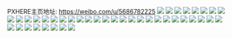 PXHERE主页地址: https://weibo.com/u/5686782225 
![](https://wx4.sinaimg.cn/mw2000/006cR9PXgy1h98biwlvhzj30u0140afv.jpg) 
![](https://wx4.sinaimg.cn/mw2000/006cR9PXgy1h98bj3mc2ej30u0140wko.jpg) 
![](https://wx4.sinaimg.cn/mw2000/006cR9PXgy1h98bj481msj30u0140n3l.jpg) 
![](https://wx4.sinaimg.cn/mw2000/006cR9PXgy1h96of50zppj30u01407eh.jpg) 
![](https://wx4.sinaimg.cn/mw2000/006cR9PXgy1h96of5ihvuj31400u00vi.jpg) 
![](https://wx4.sinaimg.cn/mw2000/006cR9PXgy1h96of92ew5j30u0140wnk.jpg) 
![](https://wx4.sinaimg.cn/mw2000/006cR9PXgy1h96of3q0zfj30u017egxn.jpg) 
![](https://wx4.sinaimg.cn/mw2000/006cR9PXgy1h96of661plj30u014kwjr.jpg) 
![](https://wx4.sinaimg.cn/mw2000/006cR9PXgy1h96of6o507j30u0140q7e.jpg) 
![](https://wx4.sinaimg.cn/mw2000/006cR9PXgy1h96of7nv3pj30u014011n.jpg) 
![](https://wx4.sinaimg.cn/mw2000/006cR9PXgy1h96ofa1hodj30u0140n73.jpg) 
![](https://wx4.sinaimg.cn/mw2000/006cR9PXgy1h96og7jqo4j30u0140gtz.jpg) 
![](https://wx4.sinaimg.cn/mw2000/006cR9PXgy1h8iv1lli9wj30u016gdn7.jpg) 
![](https://wx4.sinaimg.cn/mw2000/006cR9PXgy1h8iv1k0kr3j30u01407a1.jpg) 
![](https://wx4.sinaimg.cn/mw2000/006cR9PXgy1h8iv1j7uktj30u0140n6j.jpg) 
![](https://wx4.sinaimg.cn/mw2000/006cR9PXgy1h8iv1mb22tj31400u0wjv.jpg) 
![](https://wx4.sinaimg.cn/mw2000/006cR9PXgy1h8iv1o9bxlj31400u0dkm.jpg) 
![](https://wx4.sinaimg.cn/mw2000/006cR9PXgy1h8iv1ovmnrj30u014044z.jpg) 
![](https://wx4.sinaimg.cn/mw2000/006cR9PXgy1h8iv1pnyxoj30u0140qat.jpg) 
![](https://wx4.sinaimg.cn/mw2000/006cR9PXgy1h8gg0hekdnj30u0140gw6.jpg) 
![](https://wx4.sinaimg.cn/mw2000/006cR9PXgy1h8gg0ie9z8j30u0140gya.jpg) 
![](https://wx4.sinaimg.cn/mw2000/006cR9PXgy1h8ed0bduc6j30u00u0jwk.jpg) 
![](https://wx4.sinaimg.cn/mw2000/006cR9PXgy1h8ed0aretej30u01400zj.jpg) 
![](https://wx4.sinaimg.cn/mw2000/006cR9PXgy1h8ed0byc4qj30u10u0tds.jpg) 
![](https://wx4.sinaimg.cn/mw2000/006cR9PXgy1h8ed0cf8aij30u00u0wiv.jpg) 
![](https://wx4.sinaimg.cn/mw2000/006cR9PXgy1h8ed0czg3gj30u00u0n1n.jpg) 
![](https://wx4.sinaimg.cn/mw2000/006cR9PXgy1h8ed0dl6atj30u0140wl9.jpg) 
![](https://wx4.sinaimg.cn/mw2000/006cR9PXgy1h8ed0hrzsrj30u0140tbw.jpg) 
![](https://wx4.sinaimg.cn/mw2000/006cR9PXgy1h392jbc5skj316o1kvwtw.jpg) 
![](https://wx4.sinaimg.cn/mw2000/006cR9PXgy1h392jk1ue7j33342b41kz.jpg) 
![](https://wx4.sinaimg.cn/mw2000/006cR9PXgy1h392ji8nk6j32bc334x6p.jpg) 
![](https://wx4.sinaimg.cn/mw2000/006cR9PXgy1h392jf1so6j33342b4kjn.jpg) 
![](https://wx4.sinaimg.cn/mw2000/006cR9PXgy1h392jmuvfpj32b4334x6q.jpg) 
![](https://wx4.sinaimg.cn/mw2000/006cR9PXgy1h392jgrw7vj32b4334x6q.jpg) 
![](https://wx4.sinaimg.cn/mw2000/006cR9PXgy1h392jl3mguj316k1kwhdt.jpg) 
![](https://wx4.sinaimg.cn/mw2000/006cR9PXgy1h392ja876qj316o1kw1kx.jpg) 
![](https://wx4.sinaimg.cn/mw2000/006cR9PXgy1h392jcnmvwj316o1kw7wh.jpg) 
![](https://wx4.sinaimg.cn/mw2000/006cR9PXgy1h0lz2mvbrkj316a1jcwow.jpg) 
![](https://wx4.sinaimg.cn/mw2000/006cR9PXgy1h0lz2nwbbaj316k1kw1kx.jpg) 
![](https://wx4.sinaimg.cn/mw2000/006cR9PXgy1h0lz2om0pvj315p1jbdw1.jpg) 
![](https://wx4.sinaimg.cn/mw2000/006cR9PXgy1h0lz2pp52sj31kw16kx6p.jpg) 

